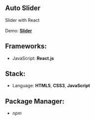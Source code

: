 ## Auto Slider

Slider with React<br>
<br>
Demo: **[Slider](https://dejanv91.github.io/44-Slider/)**

## Frameworks:
* JavaScript: **React.js**

## Stack:
* Language: **HTML5**, **CSS3**, **JavaScript**

## Package Manager: 
* *npm*
